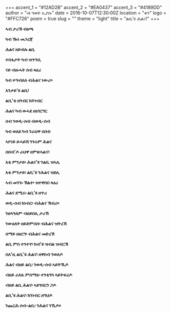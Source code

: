 +++
accent_1 = "#12AD2B"
accent_2 = "#EA0437"
accent_3 = "#4189DD"
author = "ብ ዓወት ኢያሱ"
date = 2016-10-07T12:30:00Z
location = "ቱን"
logo = "#FFC726"
poem = true
slug = ""
theme = "light"
title = "ልቢ’ዩ ሕልና!"
+++

**ኣብ ታሪኽ ብዕጫ**

**ካብ ዀነ መጋረጃ**

**ሕልና ዘይብሉ ልቢ**

**ተስፋታት ካብ ዝጥንቢ**

**ናይ ብዙሓት ሰብ ጻዕሪ**

**ካብ ተዓብለለ ብሕልና ነውሪ።**

**እንታይ’ዩ ልቢ፧**

**ልቢ’ቲ ዘንብር ክትነብር**

**ሕልና ካብ ወሓደ ዘዕገርግር**

**ሰብ ንወዲ-ሰብ ብወዲ-ሰብ**

**ካብ ወለደ ካብ ንራህዋ ሰበብ**

**ኣየናይ ይሓይሽ ንጉሩም ሕልና**

**ሰበብ’ዶ ራህዋ ዘምጽኣልና፣**

**እቲ ምንታይ፡ ሕልና’ዩ ንልቢ ዝኣሊ**

**እቲ ምንታይ፡ ልቢ’ዩ ንሕልና ዝደሊ**

**ኣብ መንጐ ኽልተ፡ ዝተዋሰበ ጻዕሪ**

**ሕልና ደሚሩ፡ ልቢ’ዩ ዘጥሪ**

**ወዲ-ሰብ ክነብር፡ ብሕልና ኽብሪ።**

**ንዘላዓለም ብዘይበሊ ታሪኽ**

**ንውዕለት ዘይድምሰስ፡ ብሕልና ዝትረኽ**

**ሰማይ ዘዕርግ፡ ብሕልና መድረኽ**

**ልቢ ምስ ተንተኖ፡ ክብ’ዩ ዝብል ዝብርኽ**

**ስለ'ዚ ልቢ’ዩ ሕልና፡ ዘዋስብ ንወለዶ**

**ሕልና ብዘይ ልቢ፡ ንወዲ-ሰብ ኣይትኺዶ**

**ብዘይ ራእዪ ምስማዕ፡ ተንቲንካ ኣይትፍረዶ**

**ብዘይ ልቢ ሕልና፡ ኣይንበርን ጋዶ**

**ልቢ’ዩ ሕልና፡ ክንነብር ዘግህዶ**

**ንጨርሕ ሰብ-ልቢ፡ ንሕልና ንኺዶ።**
